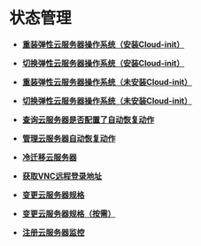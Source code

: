 # 状态管理<a name="ecs_02_0200"></a>

-   **[重装弹性云服务器操作系统（安装Cloud-init）](重装弹性云服务器操作系统（安装Cloud-init）.md)**  

-   **[切换弹性云服务器操作系统（安装Cloud-init）](切换弹性云服务器操作系统（安装Cloud-init）.md)**  

-   **[重装弹性云服务器操作系统（未安装Cloud-init）](重装弹性云服务器操作系统（未安装Cloud-init）.md)**  

-   **[切换弹性云服务器操作系统（未安装Cloud-init）](切换弹性云服务器操作系统（未安装Cloud-init）.md)**  

-   **[查询云服务器是否配置了自动恢复动作](查询云服务器是否配置了自动恢复动作.md)**  

-   **[管理云服务器自动恢复动作](管理云服务器自动恢复动作.md)**  

-   **[冷迁移云服务器](冷迁移云服务器.md)**  

-   **[获取VNC远程登录地址](获取VNC远程登录地址.md)**  

-   **[变更云服务器规格](变更云服务器规格.md)**  

-   **[变更云服务器规格（按需）](变更云服务器规格（按需）.md)**  

-   **[注册云服务器监控](注册云服务器监控.md)**  


